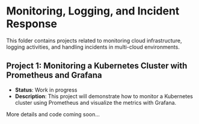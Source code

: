 # Monitoring, Logging, and Incident Response

This folder contains projects related to monitoring cloud infrastructure, logging activities, and handling incidents in multi-cloud environments.

## Project 1: Monitoring a Kubernetes Cluster with Prometheus and Grafana
- **Status**: Work in progress
- **Description**: This project will demonstrate how to monitor a Kubernetes cluster using Prometheus and visualize the metrics with Grafana.

More details and code coming soon...
